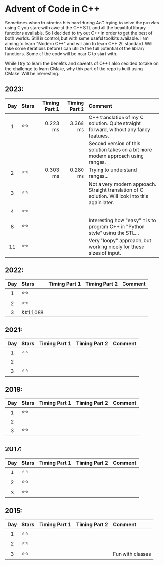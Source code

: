 # Advent of Code in C++

Sometimes when frustration hits hard during AoC trying to solve the puzzles using C you stare with awe at the C++ STL and all the beautiful library functions available. So I decided to try out C++ in order to get the best of both worlds. Still in control, but with some useful toolkits available. I am aiming to learn "Modern C++" and will aim to learn C++ 20 standard. Will take some iterations before I can utilize the full potential of the library functions. Some of the code will be near C to start with.

While I try to learn the benefits and caveats of C++ I also decided to take on the challenge to learn CMake, why this part of the repo is built using CMake. Will be interesting.

## 2023:
| Day | Stars            | Timing Part 1 | Timing Part 2 | Comment
|:---:|:-----------------|--------------:|--------------:|:------------
|  1  | &#11088;&#11088; | 0.223 ms      | 3.368 ms      |C++ translation of my C solution. Quite straight forward, without any fancy features.
|     |                  |               |               |Second version of this solution takes on a bit more modern approach using ranges.
|  2  | &#11088;&#11088; | 0.303 ms      | 0.280 ms      |Trying to understand ranges...
|  3  | &#11088;&#11088; |               |               |Not a very modern approach. Straight translation of C solution. Will look into this again later.
|  4  | &#11088;&#11088; |               |               |
|  8  | &#11088;&#11088; |               |               |Interesting how "easy" it is to program C++ in "Python style" using the STL...
| 11  | &#11088;&#11088; |               |               |Very "loopy" approach, but working nicely for these sizes of input.

## 2022:
| Day | Stars            | Timing Part 1 | Timing Part 2 | Comment
|:---:|:-----------------|--------------:|--------------:|:-------------
|  1  | &#11088;&#11088; |               |               |
|  2  | &#11088;&#11088; |               |               |
|  3  | &#11088          |               |               |

## 2021:
| Day | Stars            | Timing Part 1 | Timing Part 2 | Comment
|:---:|:-----------------|--------------:|--------------:|:-------------
|  1  | &#11088;&#11088; |               |               |
|  2  |                  |               |               |
|  3  | &#11088;&#11088; |               |               |

## 2019:
| Day | Stars            | Timing Part 1 | Timing Part 2 | Comment
|:---:|:-----------------|--------------:|--------------:|:-------------
|  1  | &#11088;&#11088; |               |               |
|  2  |                  |               |               |
|  3  | &#11088;&#11088; |               |               |

## 2017:
| Day | Stars            | Timing Part 1 | Timing Part 2 | Comment
|:---:|:-----------------|--------------:|--------------:|:-------------
|  1  | &#11088;&#11088; |               |               |
|  2  | &#11088;&#11088; |               |               |
|  3  | &#11088;&#11088; |               |               |

## 2015:
| Day | Stars            | Timing Part 1 | Timing Part 2 | Comment
|:---:|:-----------------|--------------:|--------------:|:-------------
|  1  | &#11088;&#11088; |               |               |
|  2  | &#11088;&#11088; |               |               |
|  3  | &#11088;&#11088; |               |               | Fun with classes
